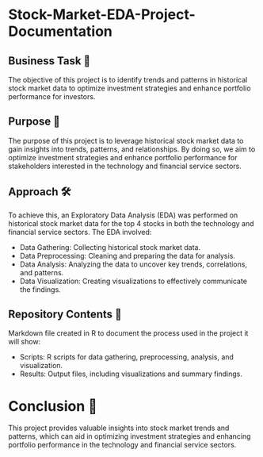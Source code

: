 # Stock-Market-EDA-Project-Documentation

## Business Task 💼
The objective of this project is to identify trends and patterns in historical stock market data to optimize investment strategies and enhance portfolio performance for investors.

## Purpose 🎯
The purpose of this project is to leverage historical stock market data to gain insights into trends, patterns, and relationships. By doing so, we aim to optimize investment strategies and enhance portfolio performance for stakeholders interested in the technology and financial service sectors.

## Approach 🛠️
To achieve this, an Exploratory Data Analysis (EDA) was performed on historical stock market data for the top 4 stocks in both the technology and financial service sectors. The EDA involved:
* Data Gathering: Collecting historical stock market data.
* Data Preprocessing: Cleaning and preparing the data for analysis.
* Data Analysis: Analyzing the data to uncover key trends, correlations, and patterns.
* Data Visualization: Creating visualizations to effectively communicate the findings.

## Repository Contents 📁
Markdown file created in R to document the process used in the project it will show:
* Scripts: R scripts for data gathering, preprocessing, analysis, and visualization.
* Results: Output files, including visualizations and summary findings.

# Conclusion 🚀
This project provides valuable insights into stock market trends and patterns, which can aid in optimizing investment strategies and enhancing portfolio performance in the technology and financial service sectors.



